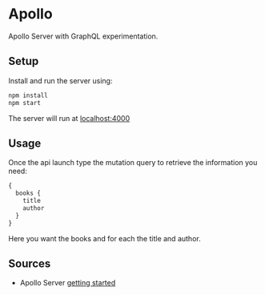 # Apollo

Apollo Server with GraphQL experimentation.

## Setup

Install and run the server using:

```bash
npm install
npm start
```

The server will run at [localhost:4000](http://localhost:4000/)

## Usage

Once the api launch type the mutation query to retrieve the information you need:

```graphql
{
  books {
    title
    author
  }
}
```

Here you want the books and for each the title and author.

## Sources

- Apollo Server [getting started](https://www.apollographql.com/docs/apollo-server/getting-started/)
